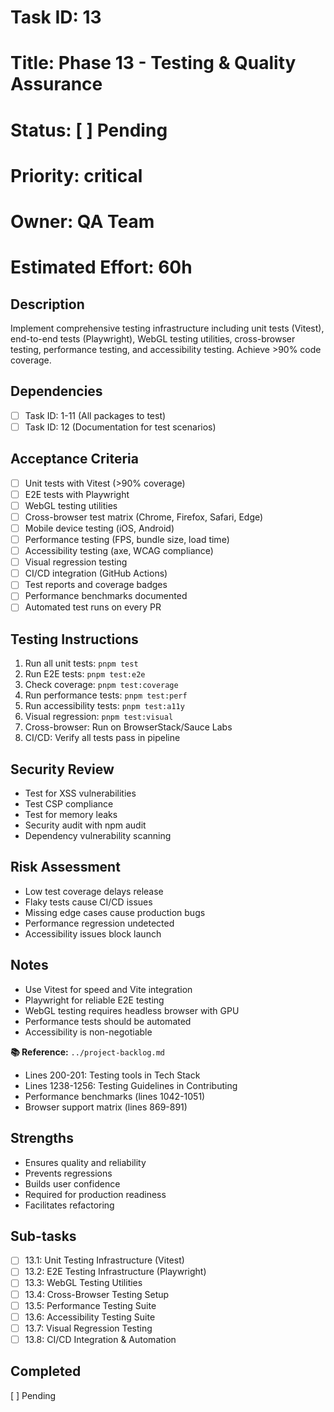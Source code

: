 # Task ID: 13
# Title: Phase 13 - Testing & Quality Assurance
# Status: [ ] Pending
# Priority: critical
# Owner: QA Team
# Estimated Effort: 60h

## Description
Implement comprehensive testing infrastructure including unit tests (Vitest), end-to-end tests (Playwright), WebGL testing utilities, cross-browser testing, performance testing, and accessibility testing. Achieve >90% code coverage.

## Dependencies
- [ ] Task ID: 1-11 (All packages to test)
- [ ] Task ID: 12 (Documentation for test scenarios)

## Acceptance Criteria
- [ ] Unit tests with Vitest (>90% coverage)
- [ ] E2E tests with Playwright
- [ ] WebGL testing utilities
- [ ] Cross-browser test matrix (Chrome, Firefox, Safari, Edge)
- [ ] Mobile device testing (iOS, Android)
- [ ] Performance testing (FPS, bundle size, load time)
- [ ] Accessibility testing (axe, WCAG compliance)
- [ ] Visual regression testing
- [ ] CI/CD integration (GitHub Actions)
- [ ] Test reports and coverage badges
- [ ] Performance benchmarks documented
- [ ] Automated test runs on every PR

## Testing Instructions
1. Run all unit tests: `pnpm test`
2. Run E2E tests: `pnpm test:e2e`
3. Check coverage: `pnpm test:coverage`
4. Run performance tests: `pnpm test:perf`
5. Run accessibility tests: `pnpm test:a11y`
6. Visual regression: `pnpm test:visual`
7. Cross-browser: Run on BrowserStack/Sauce Labs
8. CI/CD: Verify all tests pass in pipeline

## Security Review
- Test for XSS vulnerabilities
- Test CSP compliance
- Test for memory leaks
- Security audit with npm audit
- Dependency vulnerability scanning

## Risk Assessment
- Low test coverage delays release
- Flaky tests cause CI/CD issues
- Missing edge cases cause production bugs
- Performance regression undetected
- Accessibility issues block launch

## Notes
- Use Vitest for speed and Vite integration
- Playwright for reliable E2E testing
- WebGL testing requires headless browser with GPU
- Performance tests should be automated
- Accessibility is non-negotiable

**📚 Reference:** `../project-backlog.md`
  - Lines 200-201: Testing tools in Tech Stack
  - Lines 1238-1256: Testing Guidelines in Contributing
  - Performance benchmarks (lines 1042-1051)
  - Browser support matrix (lines 869-891)

## Strengths
- Ensures quality and reliability
- Prevents regressions
- Builds user confidence
- Required for production readiness
- Facilitates refactoring

## Sub-tasks
- [ ] 13.1: Unit Testing Infrastructure (Vitest)
- [ ] 13.2: E2E Testing Infrastructure (Playwright)
- [ ] 13.3: WebGL Testing Utilities
- [ ] 13.4: Cross-Browser Testing Setup
- [ ] 13.5: Performance Testing Suite
- [ ] 13.6: Accessibility Testing Suite
- [ ] 13.7: Visual Regression Testing
- [ ] 13.8: CI/CD Integration & Automation

## Completed
[ ] Pending

